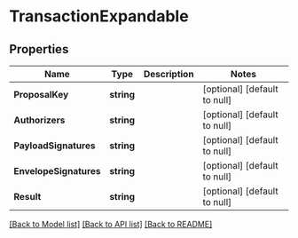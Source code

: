 # TransactionExpandable

## Properties
Name | Type | Description | Notes
------------ | ------------- | ------------- | -------------
**ProposalKey** | **string** |  | [optional] [default to null]
**Authorizers** | **string** |  | [optional] [default to null]
**PayloadSignatures** | **string** |  | [optional] [default to null]
**EnvelopeSignatures** | **string** |  | [optional] [default to null]
**Result** | **string** |  | [optional] [default to null]

[[Back to Model list]](../README.md#documentation-for-models) [[Back to API list]](../README.md#documentation-for-api-endpoints) [[Back to README]](../README.md)

